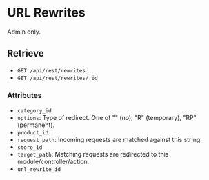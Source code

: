 # URL Rewrites

Admin only.

## Retrieve

- `GET /api/rest/rewrites`
- `GET /api/rest/rewrites/:id`

### Attributes

- `category_id`
- `options`: Type of redirect.  One of "" (no), "R" (temporary), "RP" (permanent).
- `product_id`
- `request_path`: Incoming requests are matched against this string.
- `store_id`
- `target_path`: Matching requests are redirected to this module/controller/action.
- `url_rewrite_id`
